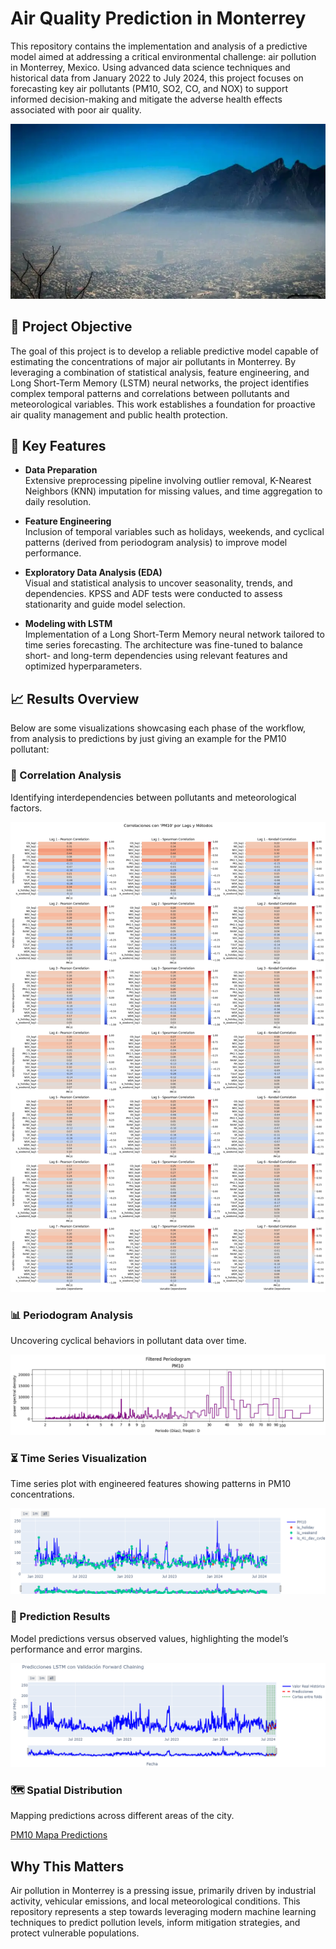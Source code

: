 # Air Quality Prediction in Monterrey

This repository contains the implementation and analysis of a predictive model aimed at addressing a critical environmental challenge: air pollution in Monterrey, Mexico. Using advanced data science techniques and historical data from January 2022 to July 2024, this project focuses on forecasting key air pollutants (PM10, SO2, CO, and NOX) to support informed decision-making and mitigate the adverse health effects associated with poor air quality.

![Monterrey City](assets/Monterrey.png)

## 🎯 Project Objective

The goal of this project is to develop a reliable predictive model capable of estimating the concentrations of major air pollutants in Monterrey. By leveraging a combination of statistical analysis, feature engineering, and Long Short-Term Memory (LSTM) neural networks, the project identifies complex temporal patterns and correlations between pollutants and meteorological variables. This work establishes a foundation for proactive air quality management and public health protection.

## 🔑 Key Features

- **Data Preparation**  
  Extensive preprocessing pipeline involving outlier removal, K-Nearest Neighbors (KNN) imputation for missing values, and time aggregation to daily resolution.

- **Feature Engineering**  
  Inclusion of temporal variables such as holidays, weekends, and cyclical patterns (derived from periodogram analysis) to improve model performance.

- **Exploratory Data Analysis (EDA)**  
  Visual and statistical analysis to uncover seasonality, trends, and dependencies. KPSS and ADF tests were conducted to assess stationarity and guide model selection.

- **Modeling with LSTM**  
  Implementation of a Long Short-Term Memory neural network tailored to time series forecasting. The architecture was fine-tuned to balance short- and long-term dependencies using relevant features and optimized hyperparameters.

## 📈 Results Overview

Below are some visualizations showcasing each phase of the workflow, from analysis to predictions by just giving an example for the PM10 pollutant:

### 🔗 Correlation Analysis  
Identifying interdependencies between pollutants and meteorological factors.

![PM10 Correlations](assets/Correlaciones_PM10.png)

### 📊 Periodogram Analysis  
Uncovering cyclical behaviors in pollutant data over time.

![PM10 Periodogram](assets/Periodograma_PM10.png)

### ⏳ Time Series Visualization  
Time series plot with engineered features showing patterns in PM10 concentrations.

![PM10 Time Series](assets/Serie_Tiempo_PM10.png)

### 🤖 Prediction Results  
Model predictions versus observed values, highlighting the model’s performance and error margins.

![PM10 Predictions](assets/Predicciones_PM10.png)

### 🗺️ Spatial Distribution  
Mapping predictions across different areas of the city.

[PM10 Mapa Predictions](assets/Mapa_Prediccion_PM10.png)

## Why This Matters

Air pollution in Monterrey is a pressing issue, primarily driven by industrial activity, vehicular emissions, and local meteorological conditions. This repository represents a step towards leveraging modern machine learning techniques to predict pollution levels, inform mitigation strategies, and protect vulnerable populations.
